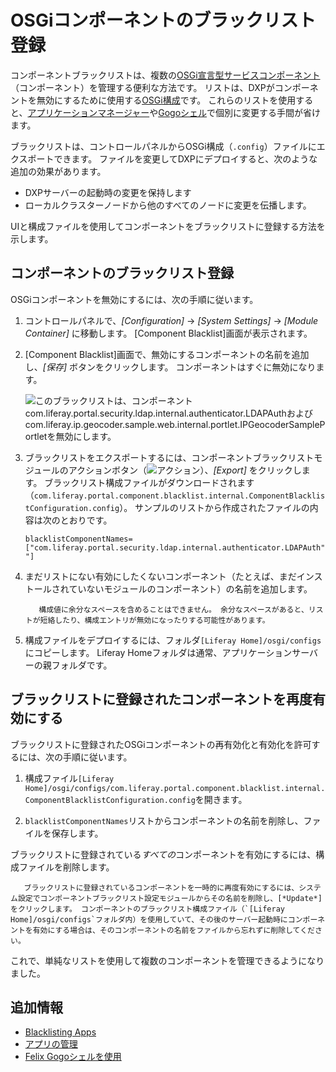 # OSGiコンポーネントのブラックリスト登録

コンポーネントブラックリストは、複数の[OSGi宣言型サービスコンポーネント](https://help.liferay.com/hc/en-us/articles/360028846452-Declarative-Services)（コンポーネント）を管理する便利な方法です。 リストは、DXPがコンポーネントを無効にするために使用する[OSGi構成](https://help.liferay.com/hc/en-us/articles/360029131591-System-Settings#exporting-and-importing-configurations)です。 これらのリストを使用すると、[アプリケーションマネージャー](./using-the-app-manager.md)や[Gogoシェル](https://help.liferay.com/hc/en-us/articles/360029070351-Using-the-Felix-Gogo-Shell)で個別に変更する手間が省けます。

ブラックリストは、コントロールパネルからOSGi構成（`.config`）ファイルにエクスポートできます。 ファイルを変更してDXPにデプロイすると、次のような追加の効果があります。

  - DXPサーバーの起動時の変更を保持します
  - ローカルクラスターノードから他のすべてのノードに変更を伝播します。

UIと構成ファイルを使用してコンポーネントをブラックリストに登録する方法を示します。

## コンポーネントのブラックリスト登録

OSGiコンポーネントを無効にするには、次の手順に従います。

1.  コントロールパネルで、*[Configuration]* → *[System Settings]* → *[Module Container]* に移動します。 [Component Blacklist]画面が表示されます。

2.  [Component Blacklist]画面で、無効にするコンポーネントの名前を追加し、*[保存]* ボタンをクリックします。 コンポーネントはすぐに無効になります。

    ![このブラックリストは、コンポーネントcom.liferay.portal.security.ldap.internal.authenticator.LDAPAuthおよびcom.liferay.ip.geocoder.sample.web.internal.portlet.IPGeocoderSamplePortletを無効にします。](./managing-apps/blacklisting-osgi-components/images/01.png)

3.  ブラックリストをエクスポートするには、コンポーネントブラックリストモジュールのアクションボタン（![アクション](./managing-apps/blacklisting-osgi-components/images/02.png)）、*[Export]* をクリックします。 ブラックリスト構成ファイルがダウンロードされます（`com.liferay.portal.component.blacklist.internal.ComponentBlacklistConfiguration.config`）。 サンプルのリストから作成されたファイルの内容は次のとおりです。

    ``` properties
    blacklistComponentNames=["com.liferay.portal.security.ldap.internal.authenticator.LDAPAuth","com.liferay.ip.geocoder.sample.web.internal.portlet.IPGeocoderSamplePortlet "]
    ```

4.  まだリストにない有効にしたくないコンポーネント（たとえば、まだインストールされていないモジュールのコンポーネント）の名前を追加します。

    ``` important::
       構成値に余分なスペースを含めることはできません。 余分なスペースがあると、リストが短絡したり、構成エントリが無効になったりする可能性があります。
    ```

5.  構成ファイルをデプロイするには、フォルダ`[Liferay Home]/osgi/configs`にコピーします。 Liferay Homeフォルダは通常、アプリケーションサーバーの親フォルダです。

## ブラックリストに登録されたコンポーネントを再度有効にする

ブラックリストに登録されたOSGiコンポーネントの再有効化と有効化を許可するには、次の手順に従います。

1.  構成ファイル`[Liferay Home]/osgi/configs/com.liferay.portal.component.blacklist.internal.ComponentBlacklistConfiguration.config`を開きます。

2.  `blacklistComponentNames`リストからコンポーネントの名前を削除し、ファイルを保存します。

ブラックリストに登録されている*すべての*コンポーネントを有効にするには、構成ファイルを削除します。

``` note::
   ブラックリストに登録されているコンポーネントを一時的に再度有効にするには、システム設定でコンポーネントブラックリスト設定モジュールからその名前を削除し、[*Update*]をクリックします。 コンポーネントのブラックリスト構成ファイル（`[Liferay Home]/osgi/configs`フォルダ内）を使用していて、その後のサーバー起動時にコンポーネントを有効にする場合は、そのコンポーネントの名前をファイルから忘れずに削除してください。
```

これで、単純なリストを使用して複数のコンポーネントを管理できるようになりました。

## 追加情報

  - [Blacklisting Apps](./blacklisting-apps.md)
  - [アプリの管理](./using-the-app-manager.md)
  - [Felix Gogoシェルを使用](https://help.liferay.com/hc/en-us/articles/360029070351-Using-the-Felix-Gogo-Shell)
